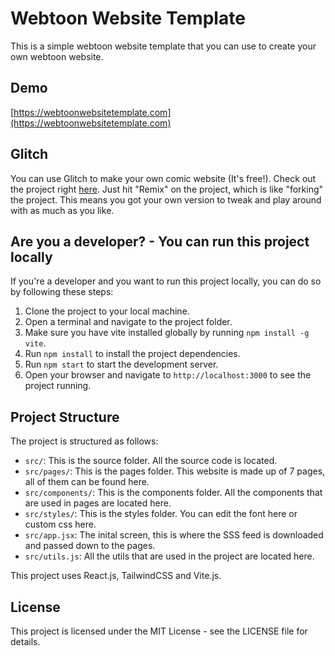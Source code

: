 # Webtoon Website Template
This is a simple webtoon website template that you can use to create your own webtoon website.

## Demo

[https://webtoonwebsitetemplate.com](https://webtoonwebsitetemplate.com)

## Glitch

You can use Glitch to make your own comic website (It's free!). Check out the project right [here](https://glitch.com/~webtoon-website-template). Just hit "Remix" on the project, which is like "forking" the project. This means you got your own version to tweak and play around with as much as you like.

## Are you a developer? - You can run this project locally

If you're a developer and you want to run this project locally, you can do so by following these steps:

1. Clone the project to your local machine.
2. Open a terminal and navigate to the project folder.
3. Make sure you have vite installed globally by running `npm install -g vite`.
3. Run `npm install` to install the project dependencies.
4. Run `npm start` to start the development server.
5. Open your browser and navigate to `http://localhost:3000` to see the project running.

## Project Structure

The project is structured as follows:
- `src/`: This is the source folder. All the source code is located.
- `src/pages/`: This is the pages folder. This website is made up of 7 pages, all of them can be found here.
- `src/components/`: This is the components folder. All the components that are used in pages are located here.
- `src/styles/`: This is the styles folder. You can edit the font here or custom css here.
- `src/app.jsx`: The inital screen, this is where the SSS feed is downloaded and passed down to the pages.
- `src/utils.js`: All the utils that are used in the project are located here.

This project uses React.js, TailwindCSS and Vite.js.

## License

This project is licensed under the MIT License - see the LICENSE file for details.